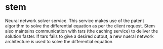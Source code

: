 # stem
Neural network solver service. This service makes use of the patent algorithm to solve the differential equation as per the client request. Stem also maintains communication with tars (the caching service) to deliver the solution faster. If tars fails to give a desired output, a new nueral network architecture is used to solve the differential equation.
